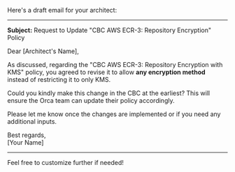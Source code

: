 Here's a draft email for your architect:

---

**Subject:** Request to Update "CBC AWS ECR-3: Repository Encryption" Policy  

Dear [Architect's Name],  

As discussed, regarding the "CBC AWS ECR-3: Repository Encryption with KMS" policy, you agreed to revise it to allow **any encryption method** instead of restricting it to only KMS.  

Could you kindly make this change in the CBC at the earliest? This will ensure the Orca team can update their policy accordingly.  

Please let me know once the changes are implemented or if you need any additional inputs.  

Best regards,  
[Your Name]  

--- 

Feel free to customize further if needed!
